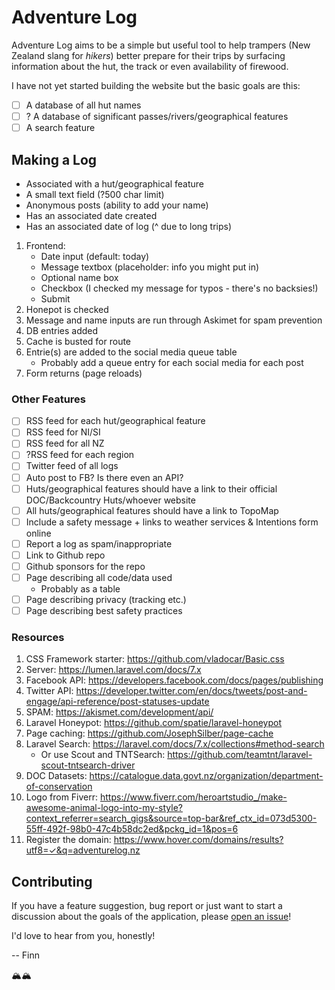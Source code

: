 # Adventure Log

Adventure Log aims to be a simple but useful tool to help trampers (New Zealand slang for _hikers_) better prepare for their trips by surfacing information about the hut, the track or even availability of firewood.

I have not yet started building the website but the basic goals are this:

- [ ] A database of all hut names
- [ ] ? A database of significant passes/rivers/geographical features
- [ ] A search feature

## Making a Log

- Associated with a hut/geographical feature
- A small text field (?500 char limit)
- Anonymous posts (ability to add your name)
- Has an associated date created
- Has an associated date of log (^ due to long trips)

1. Frontend:
    - Date input (default: today)
    - Message textbox (placeholder: info you might put in)
    - Optional name box
    - Checkbox (I checked my message for typos - there's no backsies!)
    - Submit
2. Honepot is checked
3. Message and name inputs are run through Askimet for spam prevention
4. DB entries added
5. Cache is busted for route
6. Entrie(s) are added to the social media queue table
    - Probably add a queue entry for each social media for each post
7. Form returns (page reloads)

### Other Features

- [ ] RSS feed for each hut/geographical feature
- [ ] RSS feed for NI/SI
- [ ] RSS feed for all NZ
- [ ] ?RSS feed for each region
- [ ] Twitter feed of all logs
- [ ] Auto post to FB? Is there even an API?
- [ ] Huts/geographical features should have a link to their official DOC/Backcountry Huts/whoever website
- [ ] All huts/geographical features should have a link to TopoMap
- [ ] Include a safety message + links to weather services & Intentions form online
- [ ] Report a log as spam/inappropriate
- [ ] Link to Github repo
- [ ] Github sponsors for the repo
- [ ] Page describing all code/data used
    - Probably as a table
- [ ] Page describing privacy (tracking etc.)
- [ ] Page describing best safety practices

### Resources

1. CSS Framework starter: https://github.com/vladocar/Basic.css
2. Server: https://lumen.laravel.com/docs/7.x
3. Facebook API: https://developers.facebook.com/docs/pages/publishing
4. Twitter API: https://developer.twitter.com/en/docs/tweets/post-and-engage/api-reference/post-statuses-update
5. SPAM: https://akismet.com/development/api/
6. Laravel Honeypot: https://github.com/spatie/laravel-honeypot
7. Page caching: https://github.com/JosephSilber/page-cache
8. Laravel Search: https://laravel.com/docs/7.x/collections#method-search
    - Or use Scout and TNTSearch: https://github.com/teamtnt/laravel-scout-tntsearch-driver
9. DOC Datasets: https://catalogue.data.govt.nz/organization/department-of-conservation
10. Logo from Fiverr: https://www.fiverr.com/heroartstudio_/make-awesome-animal-logo-into-my-style?context_referrer=search_gigs&source=top-bar&ref_ctx_id=073d5300-55ff-492f-98b0-47c4b58dc2ed&pckg_id=1&pos=6
11. Register the domain: https://www.hover.com/domains/results?utf8=✓&q=adventurelog.nz

## Contributing

If you have a feature suggestion, bug report or just want to start a discussion about the goals of the application, please [open an issue](https://github.com/finnito/adventure-log/issues/new)!

I'd love to hear from you, honestly!

-- Finn

🏔🏔
